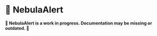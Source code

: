 # :loudspeaker: NebulaAlert

**:construction: NebulaAlert is a work in progress. Documentation may be missing or outdated. :construction:**
